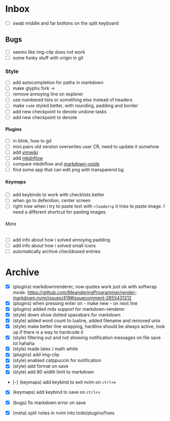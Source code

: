 # Inbox

- [ ] swab middle and far bottons on the split keyboard 

## Bugs

- [ ] seems like img-clip does not work
- [ ] some funky stuff with origin in git

### Style

- [ ] add autocompletion for paths in markdown
- [ ] make glyphs fork ->
- [ ] remove annoying line on explorer
- [ ] use numbered lists or something else instead of headers
- [ ] make `code` styled better, with rounding, padding and border
- [ ] add new checkpoint to denote undone tasks
- [ ] add new checkpoint to denote 

#### Plugins

- [ ] in blink, how to gd 
- [ ] mini.pairs old version overwrites user CR, need to update it somehow
- [ ] add [vimwiki](https://github.com/vimwiki/vimwiki)
- [ ] add
  [mkdnflow](https://github.com/jakewvincent/mkdnflow.nvim?tab=readme-ov-file)
- [ ] compare mkdnflow and
  [markdown-oxide](https://github.com/Feel-ix-343/markdown-oxide)
- [ ] find some app that can edit png with transparend bg

##### Keymaps

- [ ] add keybinds to work with checklists better
- [ ] when go to defenition, center screen
- [ ] right now when i try to paste text with `<leader>p` it tries to paste image. I need a different shortcut for pasting images.

###### Meta

- [ ] add info about how i solved annoying padding
- [ ] add info about how i solved small icons
- [ ] automatically archive checkboxed entries

# Archive

- [x] (plugins) markdownrenderer, now quotes work just ok with softwrap mode. https://github.com/MeanderingProgrammer/render-markdown.nvim/issues/419#issuecomment-2855431212
- [x] (plugins) when pressing enter on - make new - on next line
- [x] (plugins) added mdx support for markdown-renderer
- [x] (style) down show dotted spacebars for markdown
- [x] (style) added word count to lualine, added filename and removed unix
- [x] (style) make better line wrapping, hardline should be always active, look
  up if there is a way to hardcode it
- [x] (style) filtering out and not showing notification messages on file save
  lol hahaha
- [x] (style) made latex / math white
- [x] (plugins) add img-clip
- [x] (style) enabled catppuccin for notification
- [x] (style) add format on save
- [x] (style) add 80 width limit to markdown
- [-] (keymaps) add keybind to exit nvim on `ctrl+e`
- [x] (keymaps) add keybind to save on `ctrl+s`
- [x] (bugs) fix markdown error on save
- [x] (meta) split notes in nvim into todo/plugins/fixes

